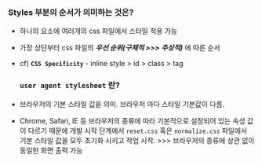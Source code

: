---
---

### Styles 부분의 순서가 의미하는 것은?

-   하나의 요소에 여러개의 css 파일에서 스타일 적용 가능
-   가장 상단부터 css 파일의 _**우선 순위(구체적 >>> 추상적)**_ 에 따른 순서
-   cf) **`CSS Specificity`** - inline style > id > class > tag

	### `user agent stylesheet` 란?

-   브라우저의 기본 스타일 값을 의미. 브라우저 마다 스타일 기본값이 다름.
-   Chrome, Safari, IE 등 브라우저의 종류에 따라 기본적으로 설정되어 있는 속성 값이 다르기 때문에 개발 시작 단계에서 `reset.css` 혹은 `normalize.css` 파일에서 기본 스타일 값을 모두 초기화 시키고 작업 시작. >>> 브라우저의 종류에 상관 없이 동일한 화면 출력 가능

